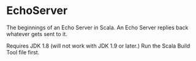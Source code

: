 # EchoServer
The beginnings of an Echo Server in Scala. An Echo Server replies back whatever gets sent to it.

Requires JDK 1.8 (will not work with JDK 1.9 or later.) Run the Scala Build Tool file first.
